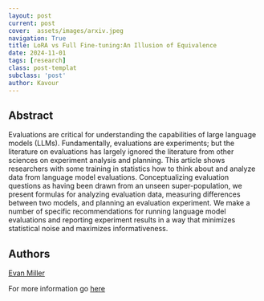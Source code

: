 ```yaml
---
layout: post
current: post
cover:  assets/images/arxiv.jpeg
navigation: True
title: LoRA vs Full Fine-tuning:An Illusion of Equivalence
date: 2024-11-01
tags: [research]
class: post-templat
subclass: 'post'
author: Kavour
---
```


<h2> Abstract </h2>

<p> Evaluations are critical for understanding the capabilities of large language models (LLMs). Fundamentally, evaluations are experiments; but the literature on evaluations has largely ignored the literature from other sciences on experiment analysis and planning. This article shows researchers with some training in statistics how to think about and analyze data from language model evaluations. Conceptualizing evaluation questions as having been drawn from an unseen super-population, we present formulas for analyzing evaluation data, measuring differences between two models, and planning an evaluation experiment. We make a number of specific recommendations for running language model evaluations and reporting experiment results in a way that minimizes statistical noise and maximizes informativeness. </p>

<h2> Authors </h2>

<p> <a href="https://arxiv.org/search/stat?searchtype=author&query=Miller,+E" rel="nofollow">Evan Miller</a> </p>

<p>For more information go <a href='https://arxiv.org/abs/2411.00640'>here</a></p>